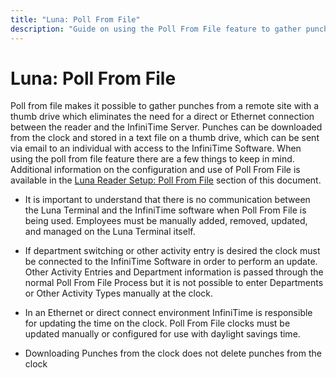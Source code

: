 ```yaml
---
title: "Luna: Poll From File"
description: "Guide on using the Poll From File feature to gather punches via thumb drive without direct connection to InfiniTime Server."
---
```


# Luna: Poll From File

Poll from file makes it possible to gather punches from a remote site with a thumb drive which eliminates the need for a direct or Ethernet connection between the reader and the InfiniTime Server. Punches can be downloaded from the clock and stored in a text file on a thumb drive, which can be sent via email to an individual with access to the InfiniTime Software. When using the poll from file feature there are a few things to keep in mind. Additional information on the configuration and use of Poll From File is available in the [Luna Reader Setup: Poll From File](Luna_PFF_Config.md) section of this document.

- It is important to understand that there is no communication between the Luna Terminal and the InfiniTime software when Poll From File is being used. Employees must be manually added, removed, updated, and managed on the Luna Terminal itself.

- If department switching or other activity entry is desired the clock must be connected to the InfiniTime Software in order to perform an update. Other Activity Entries and Department information is passed through the normal Poll From File Process but it is not possible to enter Departments or Other Activity Types manually at the clock.

- In an Ethernet or direct connect environment InfiniTime is responsible for updating the time on the clock. Poll From File clocks must be updated manually or configured for use with daylight savings time.

- Downloading Punches from the clock does not delete punches from the clock
